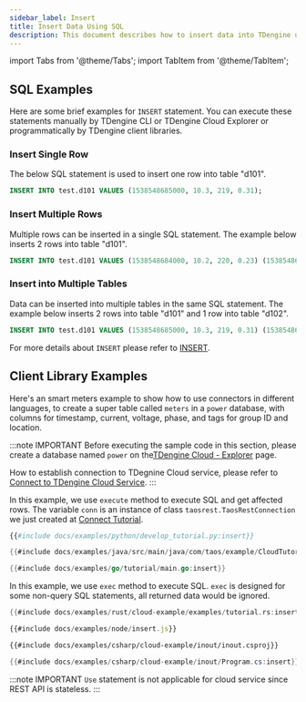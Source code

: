 ```yaml
---
sidebar_label: Insert
title: Insert Data Using SQL
description: This document describes how to insert data into TDengine using SQL.
---
```



import Tabs from '@theme/Tabs';
import TabItem from '@theme/TabItem';

## SQL Examples

Here are some brief examples for `INSERT` statement. You can execute these statements manually by TDengine CLI or TDengine Cloud Explorer or programmatically by TDengine client libraries.

### Insert Single Row

The below SQL statement is used to insert one row into table "d101".

```sql
INSERT INTO test.d101 VALUES (1538548685000, 10.3, 219, 0.31);
```

### Insert Multiple Rows

Multiple rows can be inserted in a single SQL statement. The example below inserts 2 rows into table "d101".

```sql
INSERT INTO test.d101 VALUES (1538548684000, 10.2, 220, 0.23) (1538548696650, 10.3, 218, 0.25);
```

### Insert into Multiple Tables

Data can be inserted into multiple tables in the same SQL statement. The example below inserts 2 rows into table "d101" and 1 row into table "d102".

```sql
INSERT INTO test.d101 VALUES (1538548685000, 10.3, 219, 0.31) (1538548695000, 12.6, 218, 0.33) test.d102 VALUES (1538548696800, 12.3, 221, 0.31);
```

For more details about `INSERT` please refer to [INSERT](https://docs.tdengine.com/cloud/taos-sql/insert/).

## Client Library Examples

Here's an smart meters example to show how to use connectors in different languages, to create a super table called `meters` in a `power` database, with columns for timestamp, current, voltage, phase, and tags for group ID and location. 

:::note IMPORTANT
Before executing the sample code in this section, please create a database named `power` on the[TDengine Cloud - Explorer](https://cloud.taosdata.com/explorer) page.

How to establish connection to TDegnine Cloud service, please refer to [Connect to TDengine Cloud Service](../../programming/connect/).
:::

<Tabs>
<TabItem value="python" label="Python">

In this example, we use `execute` method to execute SQL and get affected rows. The variable `conn` is an instance of class  `taosrest.TaosRestConnection` we just created at [Connect Tutorial](../../programming/connect/python#connect).

```python
{{#include docs/examples/python/develop_tutorial.py:insert}}
```

</TabItem>
<TabItem value="java" label="Java">

```java
{{#include docs/examples/java/src/main/java/com/taos/example/CloudTutorial.java:insert}}
```

</TabItem>
<TabItem value="go" label="Go">

```go
{{#include docs/examples/go/tutorial/main.go:insert}}
```

</TabItem>
<TabItem value="rust" label="Rust">

In this example, we use `exec` method to execute SQL. `exec` is designed for some non-query SQL statements, all returned data would be ignored.

```rust
{{#include docs/examples/rust/cloud-example/examples/tutorial.rs:insert}}
```

</TabItem>
<TabItem value="node" label="Node.js">

```javascript
{{#include docs/examples/node/insert.js}}
```

</TabItem>

<TabItem value="C#" label="C#">

``` XML
{{#include docs/examples/csharp/cloud-example/inout/inout.csproj}}
```

```csharp
{{#include docs/examples/csharp/cloud-example/inout/Program.cs:insert}}
```

</TabItem>

</Tabs>

:::note IMPORTANT
`Use` statement is not applicable for cloud service since REST API is stateless.
:::
